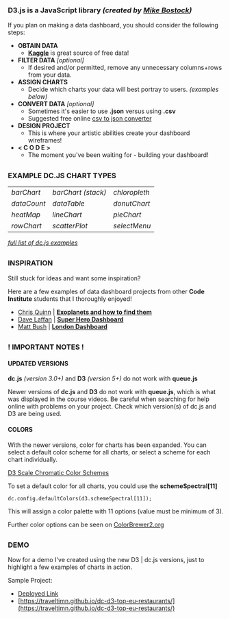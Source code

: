 ### **D3.js** is a JavaScript library *(created by [Mike Bostock](https://bl.ocks.org/mbostock))*

If you plan on making a data dashboard, you should consider the following steps:

- **OBTAIN DATA**
    - **[Kaggle](https://www.kaggle.com/datasets)** is great source of free data!
- **FILTER DATA** *[optional]*
    - If desired and/or permitted, remove any unnecessary columns+rows from your data.
- **ASSIGN CHARTS**
    - Decide which charts your data will best portray to users. *(examples below)*
- **CONVERT DATA** *[optional]*
    - Sometimes it's easier to use **.json** versus using **.csv**
    - Suggested free online [csv to json converter](https://csvjson.com/csv2json)
- **DESIGN PROJECT**
    - This is where your artistic abilities create your dashboard wireframes!
- **< C O D E >**
    - The moment you've been waiting for - building your dashboard!

##

### **EXAMPLE DC.JS CHART TYPES**

| | | |
| --- | --- | --- |
| *barChart* | *barChart (stack)* | *chloropleth* |
| *dataCount* | *dataTable* | *donutChart* |
| *heatMap* | *lineChart* | *pieChart* |
| *rowChart* | *scatterPlot* | *selectMenu* |

*[full list of dc.js examples](https://dc-js.github.io/dc.js/examples/)*


##

### **INSPIRATION**

Still stuck for ideas and want some inspiration?

Here are a few examples of data dashboard projects from other **Code Institute** students that I thoroughly enjoyed!

- [Chris Quinn](https://github.com/10xOXR) | **[Exoplanets and how to find them](https://10xoxr.github.io/IFED_Milestone_2_Exoplanets/)**
- [Dave Laffan](https://github.com/steview-d) | **[Super Hero Dashboard](https://steview-d.github.io/superhero-dashboard/)**
- [Matt Bush](https://github.com/gitbush) | **[London Dashboard](https://gitbush.github.io/london-boroughs/)**

##

### **! IMPORTANT NOTES !**

#### UPDATED VERSIONS

**dc.js** *(version 3.0+)* and **D3** *(version 5+)* do not work with **queue.js**

Newer versions of **dc.js** and **D3** do not work with **queue.js**, which is what was displayed in the course videos. Be careful when searching for help online with problems on your project. Check which version(s) of dc.js and D3 are being used.

#### COLORS

With the newer versions, color for charts has been expanded. You can select a default color scheme for all charts, or select a scheme for each chart individually.

[D3 Scale Chromatic Color Schemes](https://github.com/d3/d3-scale-chromatic)

To set a default color for all charts, you could use the **schemeSpectral[11]**

`dc.config.defaultColors(d3.schemeSpectral[11]);`

This will assign a color palette with 11 options (value must be minimum of 3).

Further color options can be seen on [ColorBrewer2.org](http://www.colorbrewer2.org)

##

### **DEMO**

Now for a demo I've created using the new D3 | dc.js versions, just to highlight a few examples of charts in action.

Sample Project:
- [Deployed Link](https://traveltimn.github.io/dc-d3-top-eu-restaurants/)
- [https://traveltimn.github.io/dc-d3-top-eu-restaurants/](https://traveltimn.github.io/dc-d3-top-eu-restaurants/)
